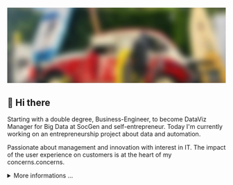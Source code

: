 <img src="https://github.com/PierreBrisorgueil/PierreBrisorgueil/blob/master/banner.jpg?raw=true"></img>

## 👋  Hi there 

<p>
Starting with a double degree, Business-Engineer, to become DataViz Manager for Big Data at SocGen and self-entrepreneur. Today I'm currently working on an entrepreneurship project about data and automation. 

Passionate about management and innovation with interest in IT. The impact of the user experience on customers is at the heart of my concerns.concerns. 
</p>

<details><summary>More informations ...</summary>

### :pencil2: Projects 
  
#### [WeAreOpenSource](https://weareopensource.me)

WAOS"s goal is to simplify the **start** of new **tech projects**/**startups**. As we know, It must be **fast**, **efficient** while **avoiding the refactor** afterward. So through the creation of [Open-Source](https://github.com/weareopensource) **stacks**/**tools** or **articles**, we **share our knowledge** around this subject. <br />
[We](https://blog.weareopensource.me/us/) dream of creating stacks **back/fronts**, **aligns on feats** & **architecture**, in multiple languages. We are allowing anyone to generate **create full-stack** on demand ([VueJS](https://github.com/weareopensource/Vue), [Node](https://github.com/weareopensource/Node), [Swift](https://github.com/weareopensource/Swift) [...](https://github.com/weareopensource)) and keep it updated while exploring scalable deployment or tips like growth hacking via our [articles](https://blog.weareopensource.me).

#### [Comes.io](https://comes.io)

Like a travel agency for your <span style="color:#d35400">**weekends**</span> and <span style="color:#d35400">**hobbies**</span>, we will <span style="color:#d35400">**monitor**</span> your perfect <span style="color:#d35400">**conditions**</span> and <span style="color:#d35400">**alert**</span> you when all are met. Never miss wonderful moments again, discovery or family weekends, and spot the ideal days for surfing, skiing, golfing, fishing ... <br/>
Our goal is to <span style="color:#d35400">**save you time**</span> and therefore maximize your life enjoyment. Everything is <span style="color:#d35400">**tailor-made**</span> for your needs, configured by yourself at a <span style="color:#d35400">**lower cost**</span>. For this purpose, we are focused on the quality of our alerts' <span style="color:#d35400">**user experience**</span> and <span style="color:#d35400">**intelligence**</span>.

### :package: Tools/Tech

```Github, Gogs, Coveralls, CodeClimate, Dependabot, Snyk, Tavis, Drone, Docker```<br />
```Node, Swift, Angular, Vue, React, Go```<br />
```Docker, Rancher, Kubernetes, GCloud, Ovh```<br />
```Photoshop, Sketch, Affinity, iMovie```<br />
```Zapier, Ghost, iftt, Later, slack, discord```<br />
 
### :link: Socials 
 
<p>

[![Mail](https://badges.weareopensource.me/badge/Contact-Mail-1abc9c.svg?style=flat-square)](mailto:pierre@weareopensource.me) 
[![Linkedin](https://badges.weareopensource.me/badge/Add-Linkedin-006DA9.svg?style=flat-square)](https://www.linkedin.com/in/pierre-brisorgueil/) 
[![Github](https://badges.weareopensource.me/badge/Follow-Github-282828.svg?style=flat-square)](https://github.com/PierreBrisorgueil) 
[![Twitter](https://badges.weareopensource.me/badge/Follow-Twitter-3498db.svg?style=flat-square)](https://twitter.com/pbrisorgueil?lang=fr) 
[![Instagram](https://badges.weareopensource.me/badge/Follow-Instagram-f27231.svg?style=flat-square)](https://www.instagram.com/pierre_brsrgl/) 
[![Youtube](https://badges.weareopensource.me/badge/Watch-Youtube-e74c3c.svg?style=flat-square)](https://www.youtube.com/channel/UCIIjHtrZL5-rFFupn7c3OtA) 
[![Cofee](https://badges.weareopensource.me/badge/Sponsor-Coffee-FF813F.svg?style=flat-square)](https://ko-fi.com/weareopensource)
[![Cofee](https://badges.weareopensource.me/badge/Sponsor-Open%20Collective-297eff.svg?style=flat-square)](https://opencollective.com/weareopensource)


</p>

</details>

